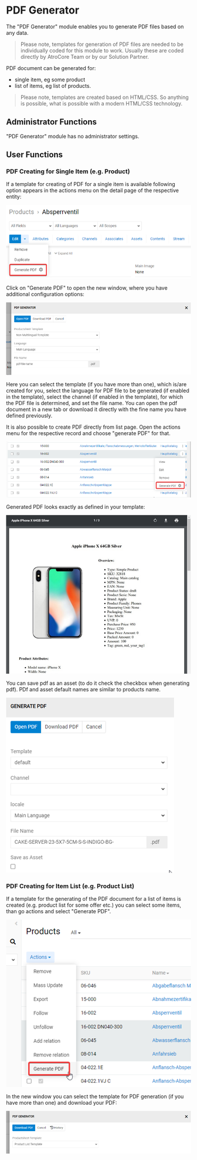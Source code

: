 # PDF Generator

The "PDF Generator" module enables you to generate PDF files based on any data.

> Please note, templates for generation of PDF files are needed to be individually coded for this module to work. Usually these are coded directly by AtroCore Team or by our Solution Partner.

PDF document can be generated for:
- single item, eg some product
- list of items, eg list of products.

> Please note, templates are created based on HTML/CSS. So anything is possible, what is possible with a modern HTML/CSS technology.

## Administrator Functions

"PDF Generator" module has no administrator settings.

## User Functions 

### PDF Creating for Single Item (e.g. Product)

If a template for creating of PDF for a single item is available following option appears in the actions menu on the detail page of the respective entity:

![pdf-generator-function](./_assets/pdf-generator/pdf-generator-function.png)

Click on "Generate PDF" to open the new window, where you have additional configuration options:

![pdf-generator-popup](./_assets/pdf-generator/pdf-generator-popup.png)

Here you can select the template (if you have more than one), which is/are created for you, select the language for PDF file to be generated (if enabled in the template), select the channel (if enabled in the template), for which the PDF file is determined, and set the file name. You can open the pdf document in a new tab or download it directly with the fine name you have defined previously.

It is also possible to create PDF directly from list page. Open the actions menu for the respective record and choose "generate PDF" for that.

![generate-pdf-item-menu](./_assets/pdf-generator/generate-pdf-item-menu.png)

Generated PDF looks exactly as defined in your template:

![Generated PDF](./_assets/pdf-generator/generated-pdf.jpg)

You can save pdf as an asset (to do it check the checkbox when generating pdf). PDf and asset default names are similar to products name.

![saving_pdf_as_an_asset](_assets/saving-pdf-as-an-asset/saving-pdf-as-an-asset-generate.png) 

### PDF Creating for Item List (e.g. Product List)

If a template for the generating of the PDF document for a list of items is created (e.g. product list for some offer etc.) you can select some items, than go actions and select "Generate PDF". 

![generate-pdf-for-selected-items](./_assets/pdf-generator/generate-pdf-for-selected-items.png)

In the new window you can select the template for PDF generation (if you have more than one) and download your PDF:

![pdf-generator-popup-for-list](./_assets/pdf-generator/pdf-generator-popup-for-list.png)
